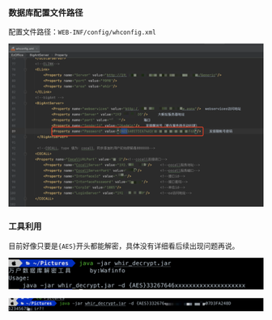 ### 数据库配置文件路径

配置文件路径：`WEB-INF/config/whconfig.xml`

![image-20231129014744058](%E4%B8%87%E6%88%B7%E6%95%B0%E6%8D%AE%E5%BA%93%E8%A7%A3%E5%AF%86/image-20231129014744058.png)

### 工具利用

目前好像只要是`{AES}`开头都能解密，具体没有详细看后续出现问题再说。

![image-20231129014913547](%E4%B8%87%E6%88%B7%E6%95%B0%E6%8D%AE%E5%BA%93%E8%A7%A3%E5%AF%86/image-20231129014913547.png)

![image-20231203124438998](%E4%B8%87%E6%88%B7%E6%95%B0%E6%8D%AE%E5%BA%93%E8%A7%A3%E5%AF%86/image-20231203124438998.png)